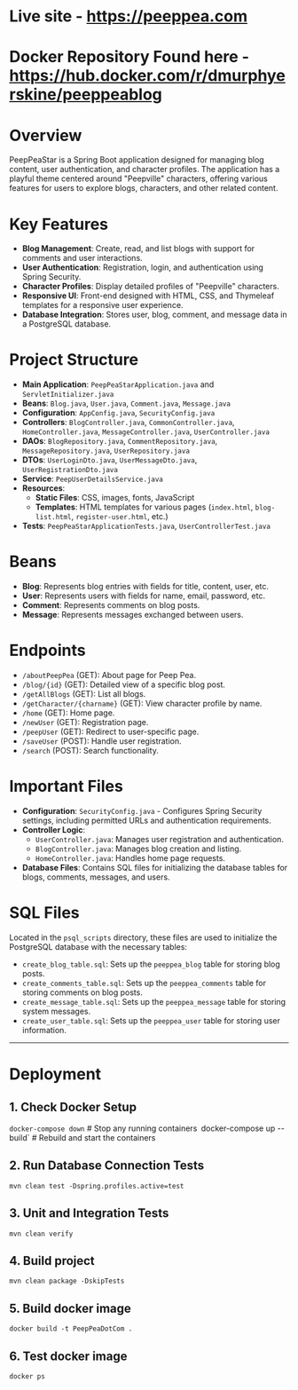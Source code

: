# Live site - https://peeppea.com
# Docker Repository Found here - https://hub.docker.com/r/dmurphyerskine/peeppeablog


# Overview
PeepPeaStar is a Spring Boot application designed for managing blog content, user authentication, and character profiles. The application has a playful theme centered around "Peepville" characters, offering various features for users to explore blogs, characters, and other related content.


# Key Features
- **Blog Management**: Create, read, and list blogs with support for comments and user interactions.
- **User Authentication**: Registration, login, and authentication using Spring Security.
- **Character Profiles**: Display detailed profiles of "Peepville" characters.
- **Responsive UI**: Front-end designed with HTML, CSS, and Thymeleaf templates for a responsive user experience.
- **Database Integration**: Stores user, blog, comment, and message data in a PostgreSQL database.


# Project Structure
- **Main Application**: `PeepPeaStarApplication.java` and `ServletInitializer.java`
- **Beans**: `Blog.java`, `User.java`, `Comment.java`, `Message.java`
- **Configuration**: `AppConfig.java`, `SecurityConfig.java`
- **Controllers**: `BlogController.java`, `CommonController.java`, `HomeController.java`, `MessageController.java`, `UserController.java`
- **DAOs**: `BlogRepository.java`, `CommentRepository.java`, `MessageRepository.java`, `UserRepository.java`
- **DTOs**: `UserLoginDto.java`, `UserMessageDto.java`, `UserRegistrationDto.java`
- **Service**: `PeepUserDetailsService.java`
- **Resources**:
  - **Static Files**: CSS, images, fonts, JavaScript
  - **Templates**: HTML templates for various pages (`index.html`, `blog-list.html`, `register-user.html`, etc.)
- **Tests**: `PeepPeaStarApplicationTests.java`, `UserControllerTest.java`


# Beans
- **Blog**: Represents blog entries with fields for title, content, user, etc.
- **User**: Represents users with fields for name, email, password, etc.
- **Comment**: Represents comments on blog posts.
- **Message**: Represents messages exchanged between users.

# Endpoints
- `/aboutPeepPea` (GET): About page for Peep Pea.
- `/blog/{id}` (GET): Detailed view of a specific blog post.
- `/getAllBlogs` (GET): List all blogs.
- `/getCharacter/{charname}` (GET): View character profile by name.
- `/home` (GET): Home page.
- `/newUser` (GET): Registration page.
- `/peepUser` (GET): Redirect to user-specific page.
- `/saveUser` (POST): Handle user registration.
- `/search` (POST): Search functionality.


# Important Files
- **Configuration**: `SecurityConfig.java` - Configures Spring Security settings, including permitted URLs and authentication requirements.
- **Controller Logic**:
  - `UserController.java`: Manages user registration and authentication.
  - `BlogController.java`: Manages blog creation and listing.
  - `HomeController.java`: Handles home page requests.
- **Database Files**: Contains SQL files for initializing the database tables for blogs, comments, messages, and users.


# SQL Files
Located in the `psql_scripts` directory, these files are used to initialize the PostgreSQL database with the necessary tables:
- `create_blog_table.sql`: Sets up the `peeppea_blog` table for storing blog posts.
- `create_comments_table.sql`: Sets up the `peeppea_comments` table for storing comments on blog posts.
- `create_message_table.sql`: Sets up the `peeppea_message` table for storing system messages.
- `create_user_table.sql`: Sets up the `peeppea_user` table for storing user information.


---

# Deployment

## 1. Check Docker Setup

`docker-compose down` # Stop any running containers`
`docker-compose up --build` # Rebuild and start the containers

## 2. Run Database Connection Tests

`mvn clean test -Dspring.profiles.active=test`

## 3. Unit and Integration Tests

`mvn clean verify`

## 4. Build project

`mvn clean package -DskipTests`

## 5. Build docker image

`docker build -t PeepPeaDotCom .`

## 6. Test docker image 

`docker ps`
